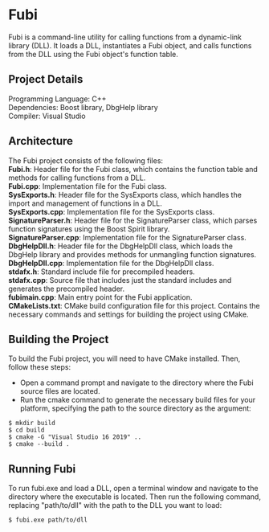 # Fubi

Fubi is a command-line utility for calling functions from a dynamic-link library (DLL). It loads a DLL, instantiates a Fubi object, and calls functions from the DLL using the Fubi object's function table.

## Project Details

Programming Language: C++<br>
Dependencies: Boost library, DbgHelp library<br>
Compiler: Visual Studio<br>

## Architecture
The Fubi project consists of the following files:<br>
**Fubi.h**: Header file for the Fubi class, which contains the function table and methods for calling functions from a DLL.<br>
**Fubi.cpp**: Implementation file for the Fubi class.<br>
**SysExports.h**: Header file for the SysExports class, which handles the import and management of functions in a DLL.<br>
**SysExports.cpp**: Implementation file for the SysExports class.<br>
**SignatureParser.h**: Header file for the SignatureParser class, which parses function signatures using the Boost Spirit library.<br>
**SignatureParser.cpp**: Implementation file for the SignatureParser class.<br>
**DbgHelpDll.h**: Header file for the DbgHelpDll class, which loads the DbgHelp library and provides methods for unmangling function signatures.<br>
**DbgHelpDll.cpp**: Implementation file for the DbgHelpDll class.<br>
**stdafx.h**: Standard include file for precompiled headers.<br>
**stdafx.cpp**: Source file that includes just the standard includes and generates the precompiled header.<br>
**fubimain.cpp**: Main entry point for the Fubi application.<br>
**CMakeLists.txt**: CMake build configuration file for this project. Contains the necessary commands and settings for building the project using CMake.<br>

## Building the Project
To build the Fubi project, you will need to have CMake installed. Then, follow these steps:

- Open a command prompt and navigate to the directory where the Fubi source files are located.
- Run the cmake command to generate the necessary build files for your platform, specifying the path to the source directory as the argument:

```
$ mkdir build
$ cd build
$ cmake -G "Visual Studio 16 2019" ..
$ cmake --build .
```

## Running Fubi
To run fubi.exe and load a DLL, open a terminal window and navigate to the directory where the executable is located. Then run the following command, replacing "path/to/dll" with the path to the DLL you want to load:
```
$ fubi.exe path/to/dll
```

